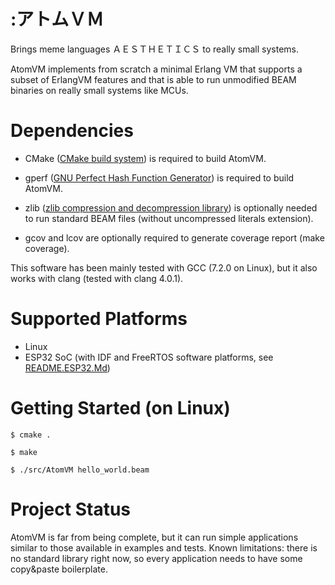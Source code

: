 :アトムＶＭ
===========

Brings meme languages ＡＥＳＴＨＥＴＩＣＳ to really small systems.

AtomVM implements from scratch a minimal Erlang VM that supports a subset of ErlangVM features and that is able to run unmodified BEAM binaries on really small systems like MCUs.

Dependencies
============

* CMake ([CMake build system](https://cmake.org/)) is required to build AtomVM.
* gperf ([GNU Perfect Hash Function Generator](https://www.gnu.org/software/gperf/manual/gperf.html)) is required to build AtomVM.
* zlib ([zlib compression and decompression library](https://zlib.net/)) is optionally needed to run standard BEAM files (without uncompressed literals extension).

* gcov and lcov are optionally required to generate coverage report (make coverage).

This software has been mainly tested with GCC (7.2.0 on Linux), but it also works with clang (tested with clang 4.0.1).

Supported Platforms
===================

* Linux
* ESP32 SoC (with IDF and FreeRTOS software platforms, see [README.ESP32.Md](README.ESP32.Md))

Getting Started (on Linux)
==========================


```
$ cmake .

$ make

$ ./src/AtomVM hello_world.beam
```

Project Status
==============

AtomVM is far from being complete, but it can run simple applications similar to those available in examples and tests.
Known limitations: there is no standard library right now, so every application needs to have some copy&paste boilerplate.
